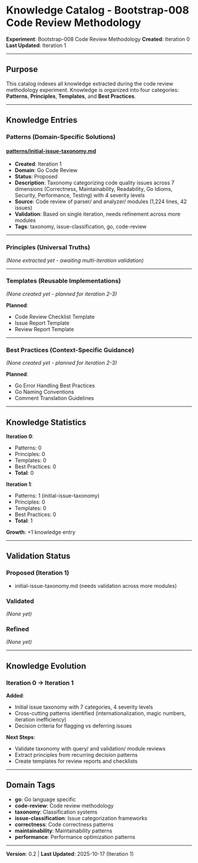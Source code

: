 # Knowledge Catalog - Bootstrap-008 Code Review Methodology

**Experiment**: Bootstrap-008 Code Review Methodology
**Created**: Iteration 0
**Last Updated**: Iteration 1

---

## Purpose

This catalog indexes all knowledge extracted during the code review methodology experiment. Knowledge is organized into four categories: **Patterns**, **Principles**, **Templates**, and **Best Practices**.

---

## Knowledge Entries

### Patterns (Domain-Specific Solutions)

#### [patterns/initial-issue-taxonomy.md](patterns/initial-issue-taxonomy.md)
- **Created**: Iteration 1
- **Domain**: Go Code Review
- **Status**: Proposed
- **Description**: Taxonomy categorizing code quality issues across 7 dimensions (Correctness, Maintainability, Readability, Go Idioms, Security, Performance, Testing) with 4 severity levels
- **Source**: Code review of parser/ and analyzer/ modules (1,224 lines, 42 issues)
- **Validation**: Based on single iteration, needs refinement across more modules
- **Tags**: taxonomy, issue-classification, go, code-review

---

### Principles (Universal Truths)

*(None extracted yet - awaiting multi-iteration validation)*

---

### Templates (Reusable Implementations)

*(None created yet - planned for iteration 2-3)*

**Planned**:
- Code Review Checklist Template
- Issue Report Template
- Review Report Template

---

### Best Practices (Context-Specific Guidance)

*(None created yet - planned for iteration 2-3)*

**Planned**:
- Go Error Handling Best Practices
- Go Naming Conventions
- Comment Translation Guidelines

---

## Knowledge Statistics

**Iteration 0**:
- Patterns: 0
- Principles: 0
- Templates: 0
- Best Practices: 0
- **Total**: 0

**Iteration 1**:
- Patterns: 1 (initial-issue-taxonomy)
- Principles: 0
- Templates: 0
- Best Practices: 0
- **Total**: 1

**Growth**: +1 knowledge entry

---

## Validation Status

### Proposed (Iteration 1)
- initial-issue-taxonomy.md (needs validation across more modules)

### Validated
*(None yet)*

### Refined
*(None yet)*

---

## Knowledge Evolution

### Iteration 0 → Iteration 1
**Added**:
- Initial issue taxonomy with 7 categories, 4 severity levels
- Cross-cutting patterns identified (internationalization, magic numbers, iteration inefficiency)
- Decision criteria for flagging vs deferring issues

**Next Steps**:
- Validate taxonomy with query/ and validation/ module reviews
- Extract principles from recurring decision patterns
- Create templates for review reports and checklists

---

## Domain Tags

- **go**: Go language specific
- **code-review**: Code review methodology
- **taxonomy**: Classification systems
- **issue-classification**: Issue categorization frameworks
- **correctness**: Code correctness patterns
- **maintainability**: Maintainability patterns
- **performance**: Performance optimization patterns

---

**Version**: 0.2 | **Last Updated**: 2025-10-17 (Iteration 1)
